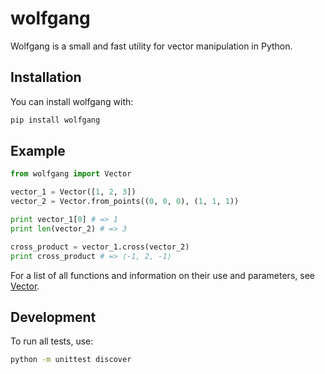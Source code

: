 # wolfgang

Wolfgang is a small and fast utility for vector manipulation in Python.

## Installation

You can install wolfgang with:

```bash
pip install wolfgang
```

## Example

```python
from wolfgang import Vector

vector_1 = Vector([1, 2, 3])
vector_2 = Vector.from_points((0, 0, 0), (1, 1, 1))

print vector_1[0] # => 1
print len(vector_2) # => 3

cross_product = vector_1.cross(vector_2)
print cross_product # => ⟨-1, 2, -1⟩
```

For a list of all functions and information on their use and parameters, see [Vector](<https://github.com/Cisplatin/wolfgang/blob/master/wolfgang/vector.py>).

## Development

To run all tests, use:

```bash
python -m unittest discover
```
